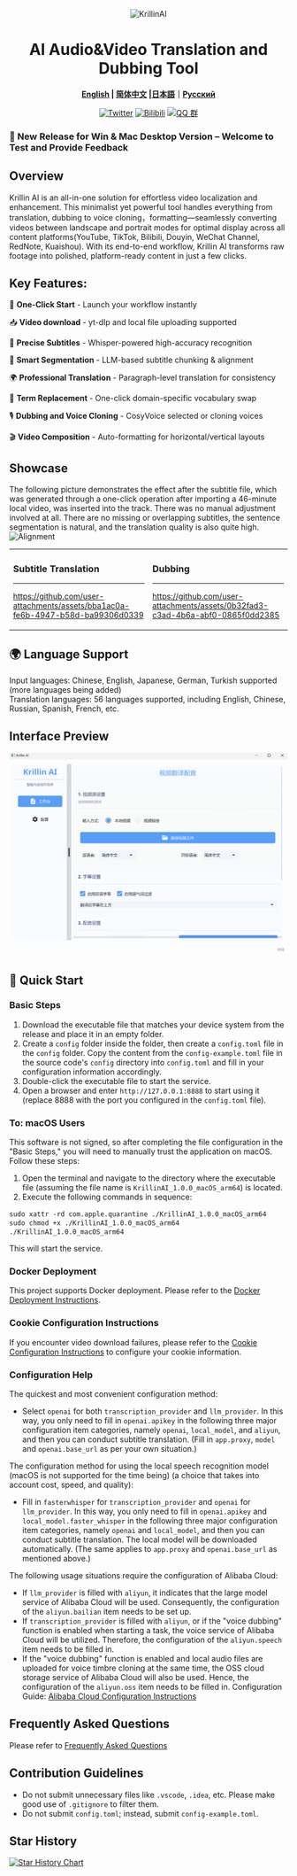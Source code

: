 <div align="center">
  <img src="./docs/images/logo.png" alt="KrillinAI" height="90">


  # AI Audio&Video Translation and Dubbing Tool

  **[English](./README.md) | [简体中文](./docs/README_zh.md) |[日本語](./docs/README_jp.md)｜[Русский](./docs/README_rus.md)**

  [![Twitter](https://img.shields.io/badge/Twitter-KrillinAI-orange?logo=twitter)](https://x.com/KrillinAI)
[![Bilibili](https://img.shields.io/badge/dynamic/json?label=Bilibili&query=%24.data.follower&suffix=粉丝&url=https%3A%2F%2Fapi.bilibili.com%2Fx%2Frelation%2Fstat%3Fvmid%3D242124650&logo=bilibili&color=00A1D6&labelColor=FE7398&logoColor=FFFFFF)](https://space.bilibili.com/242124650)
[![QQ 群](https://img.shields.io/badge/QQ%20群-754069680-green?logo=tencent-qq)](https://jq.qq.com/?_wv=1027&k=754069680)

</div>

### 📢 New Release for Win & Mac Desktop Version – Welcome to Test and Provide Feedback

## Overview

Krillin AI is an all-in-one solution for effortless video localization and enhancement. This minimalist yet powerful tool handles everything from translation, dubbing to voice cloning，formatting—seamlessly converting videos between landscape and portrait modes for optimal display across all content platforms(YouTube, TikTok, Bilibili, Douyin, WeChat Channel, RedNote, Kuaishou). With its end-to-end workflow, Krillin AI transforms raw footage into polished, platform-ready content in just a few clicks.

## Key Features:
🎯 **One-Click Start** - Launch your workflow instantly 

📥 **Video download** - yt-dlp and local file uploading supported

📜 **Precise Subtitles** - Whisper-powered high-accuracy recognition

🧠 **Smart Segmentation** - LLM-based subtitle chunking & alignment

🌍 **Professional Translation** - Paragraph-level translation for consistency 

🔄 **Term Replacement** - One-click domain-specific vocabulary swap 

🎙️ **Dubbing and Voice Cloning** - CosyVoice selected or cloning voices

🎬 **Video Composition** - Auto-formatting for horizontal/vertical layouts

## Showcase
The following picture demonstrates the effect after the subtitle file, which was generated through a one-click operation after importing a 46-minute local video, was inserted into the track. There was no manual adjustment involved at all. There are no missing or overlapping subtitles, the sentence segmentation is natural, and the translation quality is also quite high.
![Alignment](./docs/images/alignment.png)

<table>
<tr>
<td width="50%">

### Subtitle Translation
---
https://github.com/user-attachments/assets/bba1ac0a-fe6b-4947-b58d-ba99306d0339

</td>
<td width="50%">

### Dubbing
---
https://github.com/user-attachments/assets/0b32fad3-c3ad-4b6a-abf0-0865f0dd2385

</td>
</tr>
</table>

## 🌍 Language Support
Input languages: Chinese, English, Japanese, German, Turkish supported (more languages being added)  
Translation languages: 56 languages supported, including English, Chinese, Russian, Spanish, French, etc.

## Interface Preview
![ui preview](./docs/images/ui_desktop.png)

## 🚀 Quick Start
### Basic Steps
1. Download the executable file that matches your device system from the release and place it in an empty folder.
2. Create a `config` folder inside the folder, then create a `config.toml` file in the `config` folder. Copy the content from the `config-example.toml` file in the source code's `config` directory into `config.toml` and fill in your configuration information accordingly.
3. Double-click the executable file to start the service.
4. Open a browser and enter `http://127.0.0.1:8888` to start using it (replace 8888 with the port you configured in the `config.toml` file).

### To: macOS Users
This software is not signed, so after completing the file configuration in the "Basic Steps," you will need to manually trust the application on macOS. Follow these steps:
1. Open the terminal and navigate to the directory where the executable file (assuming the file name is `KrillinAI_1.0.0_macOS_arm64`) is located.
2. Execute the following commands in sequence:
```
sudo xattr -rd com.apple.quarantine ./KrillinAI_1.0.0_macOS_arm64
sudo chmod +x ./KrillinAI_1.0.0_macOS_arm64
./KrillinAI_1.0.0_macOS_arm64
```
This will start the service.

### Docker Deployment
This project supports Docker deployment. Please refer to the [Docker Deployment Instructions](./docs/docker.md).

### Cookie Configuration Instructions

If you encounter video download failures, please refer to the [Cookie Configuration Instructions](./docs/get_cookies.md) to configure your cookie information.

### Configuration Help
The quickest and most convenient configuration method:
* Select `openai` for both `transcription_provider` and `llm_provider`. In this way, you only need to fill in `openai.apikey` in the following three major configuration item categories, namely `openai`, `local_model`, and `aliyun`, and then you can conduct subtitle translation. (Fill in `app.proxy`, `model` and `openai.base_url` as per your own situation.)

The configuration method for using the local speech recognition model (macOS is not supported for the time being) (a choice that takes into account cost, speed, and quality):
* Fill in `fasterwhisper` for `transcription_provider` and `openai` for `llm_provider`. In this way, you only need to fill in `openai.apikey` and `local_model.faster_whisper` in the following three major configuration item categories, namely `openai` and `local_model`, and then you can conduct subtitle translation. The local model will be downloaded automatically. (The same applies to `app.proxy` and `openai.base_url` as mentioned above.)

The following usage situations require the configuration of Alibaba Cloud:
* If `llm_provider` is filled with `aliyun`, it indicates that the large model service of Alibaba Cloud will be used. Consequently, the configuration of the `aliyun.bailian` item needs to be set up.
* If `transcription_provider` is filled with `aliyun`, or if the "voice dubbing" function is enabled when starting a task, the voice service of Alibaba Cloud will be utilized. Therefore, the configuration of the `aliyun.speech` item needs to be filled in.
* If the "voice dubbing" function is enabled and local audio files are uploaded for voice timbre cloning at the same time, the OSS cloud storage service of Alibaba Cloud will also be used. Hence, the configuration of the `aliyun.oss` item needs to be filled in.
Configuration Guide: [Alibaba Cloud Configuration Instructions](./docs/aliyun.md)

## Frequently Asked Questions
Please refer to [Frequently Asked Questions](./docs/faq.md)

## Contribution Guidelines

- Do not submit unnecessary files like `.vscode`, `.idea`, etc. Please make good use of `.gitignore` to filter them.
- Do not submit `config.toml`; instead, submit `config-example.toml`.

## Star History

[![Star History Chart](https://api.star-history.com/svg?repos=krillinai/KrillinAI&type=Date)](https://star-history.com/#krillinai/KrillinAI&Date)
